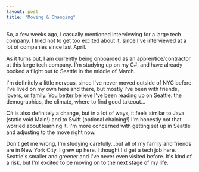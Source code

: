 ```yaml
---
layout: post
title: "Moving & Changing"
---
```


So, a few weeks ago, I casually mentioned interviewing for a large tech company. I tried not to get too excited about it, since I've interviewed at a lot of companies since last April. 

As it turns out, I am currently being onboarded as an apprentice/contractor at this large tech company. I'm studying up on my C#, and have already booked a flight out to Seattle in the middle of March.

I'm definitely a little nervous, since I've never moved outside of NYC before. I've lived on my own here and there, but mostly I've been with friends, lovers, or family. You better believe I've been reading up on Seattle: the demographics, the climate, where to find good takeout...

C# is also definitely a change, but in a lot of ways, it feels similar to Java (static void Main!) and to Swift (optional chaining!) I'm honestly not that worried about learning it. I'm more concerned with getting set up in Seattle and adjusting to the move right now. 

Don't get me wrong, I'm studying carefully...but all of my family and friends are in New York City. I grew up here. I thought I'd get a tech job here. Seattle's smaller and greener and I've never even visited before. It's kind of a risk, but I'm excited to be moving on to the next stage of my life.
